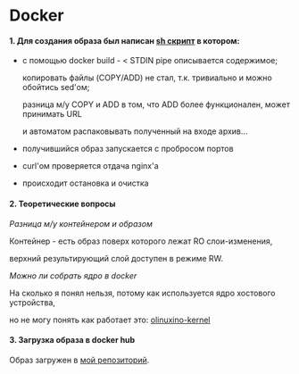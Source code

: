 <h1><b>Docker</b></h1>

<h4>1. Для создания образа был написан <a href="https://github.com/aytugana/my-otus-edu/blob/master/lesson-10/buildnrun.sh">sh скрипт</a> в котором:</h4>

- с помощью docker build - < STDIN pipe описывается содержимое;

  копировать файлы (COPY/ADD) не стал, т.к. тривиально и можно обойтись sed'ом;

  разница м/у COPY и ADD в том, что ADD более функционален, может принимать URL

  и автоматом распаковывать полученный на входе архив...

- получившийся образ запускается с пробросом портов

- curl'ом проверяется отдача nginx'а

- происходит остановка и очистка


<h4>2. Теоретические вопросы</h4>

<i>Разница м/у контейнером и образом</i>

Контейнер - есть образ поверх которого лежат RO слои-изменения,

верхний результирующий слой доступен в режиме RW.

<i>Можно ли собрать ядро в docker</i>

На сколько я понял нельзя, потому как используется ядро хостового устройства,

но не могу понять как работает это: <a href="https://hub.docker.com/r/droid4control/olinuxino-kernel/">olinuxino-kernel</a>

<h4>3. Загрузка образа в docker hub</h4>

Образ загружен в <a href="https://cloud.docker.com/repository/docker/acubed/myotus10">мой репозиторий</a>.
